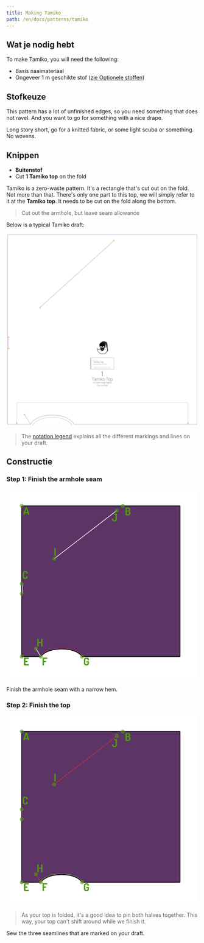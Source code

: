 ```yaml
---
title: Making Tamiko
path: /en/docs/patterns/tamiko
---
```


## Wat je nodig hebt

To make Tamiko, you will need the following:

- Basis naaimateriaal
- Ongeveer 1 m geschikte stof ([zie Optionele stoffen](#fabric-options))

## Stofkeuze

This pattern has a lot of unfinished edges, so you need something that does not ravel. And you want to go for something with a nice drape.

Long story short, go for a knitted fabric, or some light scuba or something. No wovens.

## Knippen

- **Buitenstof** 
 - Cut **1 Tamiko top** on the fold

Tamiko is a zero-waste pattern. It's a rectangle that's cut out on the fold. Not more than that. There's only one part to this top, we will simply refer to it at the **Tamiko top**. It needs to be cut on the fold along the bottom.

> Cut out the armhole, but leave seam allowance

Below is a typical Tamiko draft:

![A typical Tamiko draft](layout.svg)

> The [notation legend](/en/docs/patterns/notation) explains all the different markings and lines on your draft.

## Constructie

### Step 1: Finish the armhole seam

![Finsh the armhole seam](step03.png)

Finish the armhole seam with a narrow hem.

### Step 2: Finish the top

![Sew the three seamlines that are marked on your draft](step04.png)

> As your top is folded, it's a good idea to pin both halves together. This way, your top can't shift around while we finish it.

Sew the three seamlines that are marked on your draft.